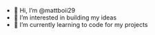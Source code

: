 - 👋 Hi, I’m @mattboii29
- 👀 I’m interested in building my ideas
- 🌱 I’m currently learning to code for my projects
